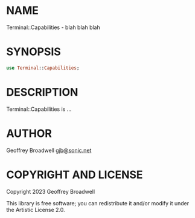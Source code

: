 NAME
====

Terminal::Capabilities - blah blah blah

SYNOPSIS
========

```raku
use Terminal::Capabilities;
```

DESCRIPTION
===========

Terminal::Capabilities is ...

AUTHOR
======

Geoffrey Broadwell <gjb@sonic.net>

COPYRIGHT AND LICENSE
=====================

Copyright 2023 Geoffrey Broadwell

This library is free software; you can redistribute it and/or modify it under the Artistic License 2.0.

